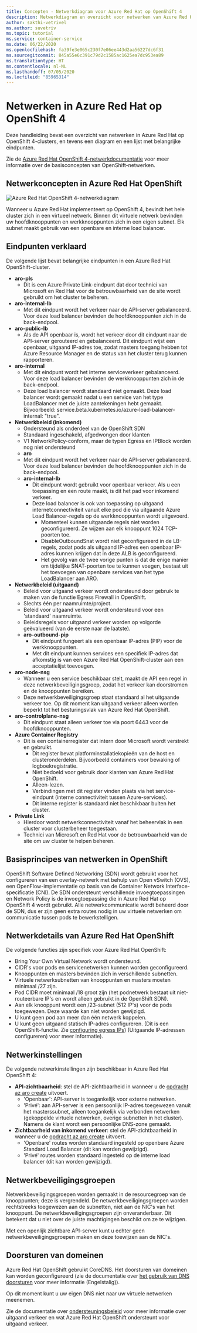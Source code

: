 ```yaml
---
title: Concepten - Netwerkdiagram voor Azure Red Hat op OpenShift 4
description: Netwerkdiagram en overzicht voor netwerken van Azure Red Hat OpenShift
author: sakthi-vetrivel
ms.author: suvetriv
ms.topic: tutorial
ms.service: container-service
ms.date: 06/22/2020
ms.openlocfilehash: fa39fe3e065c230f7e06ee443d2aa56227dc6f31
ms.sourcegitcommit: 845a55e6c391c79d2c1585ac1625ea7dc953ea89
ms.translationtype: HT
ms.contentlocale: nl-NL
ms.lasthandoff: 07/05/2020
ms.locfileid: "85965314"
---
```

# <a name="networking-in-azure-red-hat-on-openshift-4"></a>Netwerken in Azure Red Hat op OpenShift 4

Deze handleiding bevat een overzicht van netwerken in Azure Red Hat op OpenShift 4-clusters, en tevens een diagram en een lijst met belangrijke eindpunten.

Zie de [Azure Red Hat OpenShift 4-netwerkdocumentatie](https://docs.openshift.com/aro/4/networking/understanding-networking.html) voor meer informatie over de basisconcepten van OpenShift-netwerken.

## <a name="networking-concepts-in-azure-red-hat-openshift"></a>Netwerkconcepten in Azure Red Hat OpenShift

![Azure Red Hat OpenShift 4-netwerkdiagram](./media/concepts-networking/aro4-networking-diagram.png)

Wanneer u Azure Red Hat implementeert op OpenShift 4, bevindt het hele cluster zich in een virtueel netwerk. Binnen dit virtuele netwerk bevinden uw hoofdknooppunten en werkknooppunten zich in een eigen subnet. Elk subnet maakt gebruik van een openbare en interne load balancer.

## <a name="explanation-of-endpoints"></a>Eindpunten verklaard

De volgende lijst bevat belangrijke eindpunten in een Azure Red Hat OpenShift-cluster.

* **aro-pls**
    * Dit is een Azure Private Link-eindpunt dat door technici van Microsoft en Red Hat voor de betrouwbaarheid van de site wordt gebruikt om het cluster te beheren.
* **aro-internal-lb**
    * Met dit eindpunt wordt het verkeer naar de API-server gebalanceerd. Voor deze load balancer bevinden de hoofdknooppunten zich in de back-endpool.
* **aro-public-lb**
    * Als de API openbaar is, wordt het verkeer door dit eindpunt naar de API-server gerouteerd en gebalanceerd. Dit eindpunt wijst een openbaar, uitgaand IP-adres toe, zodat masters toegang hebben tot Azure Resource Manager en de status van het cluster terug kunnen rapporteren.
* **aro-internal**
    * Met dit eindpunt wordt het interne serviceverkeer gebalanceerd. Voor deze load balancer bevinden de werkknooppunten zich in de back-endpool.
    * Deze load balancer wordt standaard niet gemaakt. Deze load balancer wordt gemaakt nadat u een service van het type LoadBalancer met de juiste aantekeningen hebt gemaakt. Bijvoorbeeld: service.beta.kubernetes.io/azure-load-balancer-internal: "true".
* **Netwerkbeleid (inkomend)**
    * Ondersteund als onderdeel van de OpenShift SDN
    * Standaard ingeschakeld, afgedwongen door klanten
    * V1 NetworkPolicy-conform, maar de typen Egress en IPBlock worden nog niet ondersteund
    * **aro**
    * Met dit eindpunt wordt het verkeer naar de API-server gebalanceerd. Voor deze load balancer bevinden de hoofdknooppunten zich in de back-endpool.
  * **aro-internal-lb**
    * Dit eindpunt wordt gebruikt voor openbaar verkeer. Als u een toepassing en een route maakt, is dit het pad voor inkomend verkeer.
    * Deze load balancer is ook van toepassing op uitgaand internetconnectiviteit vanuit elke pod die via uitgaande Azure Load Balancer-regels op de werkknooppunten wordt uitgevoerd.
        * Momenteel kunnen uitgaande regels niet worden geconfigureerd. Ze wijzen aan elk knooppunt 1024 TCP-poorten toe.
        * DisableOutboundSnat wordt niet geconfigureerd in de LB-regels, zodat pods als uitgaand IP-adres een openbaar IP-adres kunnen krijgen dat in deze ALB is geconfigureerd.
        * Het gevolg van de twee vorige punten is dat de enige manier om tijdelijke SNAT-poorten toe te kunnen voegen, bestaat uit het toevoegen van openbare services van het type LoadBalancer aan ARO.
* **Netwerkbeleid (uitgaand)**
    * Beleid voor uitgaand verkeer wordt ondersteund door gebruik te maken van de functie Egress Firewall in OpenShift.
    * Slechts één per naamruimte/project.
    * Beleid voor uitgaand verkeer wordt ondersteund voor een 'standaard' naamruimte.
    * Beleidsregels voor uitgaand verkeer worden op volgorde geëvalueerd (van de eerste naar de laatste).
    * **aro-outbound-pip**
        * Dit eindpunt fungeert als een openbaar IP-adres (PIP) voor de werkknooppunten.
        * Met dit eindpunt kunnen services een specifiek IP-adres dat afkomstig is van een Azure Red Hat OpenShift-cluster aan een acceptatielijst toevoegen.
* **aro-node-nsg**
    * Wanneer u een service beschikbaar stelt, maakt de API een regel in deze netwerkbeveiligingsgroep, zodat het verkeer kan doorstromen en de knooppunten bereiken.
    * Deze netwerkbeveiligingsgroep staat standaard al het uitgaande verkeer toe. Op dit moment kan uitgaand verkeer alleen worden beperkt tot het besturingsvlak van Azure Red Hat OpenShift.
* **aro-controlplane-nsg**
    * Dit eindpunt staat alleen verkeer toe via poort 6443 voor de hoofdknooppunten.
* **Azure Container Registry**
    * Dit is een containerregister dat intern door Microsoft wordt verstrekt en gebruikt.
        * Dit register bevat platforminstallatiekopieën van de host en clusteronderdelen. Bijvoorbeeld containers voor bewaking of logboekregistratie.
        * Niet bedoeld voor gebruik door klanten van Azure Red Hat OpenShift.  
        * Alleen-lezen.
        * Verbindingen met dit register vinden plaats via het service-eindpunt (interne connectiviteit tussen Azure-services).
        * Dit interne register is standaard niet beschikbaar buiten het cluster.
* **Private Link**
    * Hierdoor wordt netwerkconnectiviteit vanaf het beheervlak in een cluster voor clusterbeheer toegestaan.
    * Technici van Microsoft en Red Hat voor de betrouwbaarheid van de site om uw cluster te helpen beheren.

## <a name="networking-basics-in-openshift"></a>Basisprincipes van netwerken in OpenShift

OpenShift Software Defined Networking (SDN) wordt gebruikt voor het configureren van een overlay-netwerk met behulp van Open vSwitch (OVS), een OpenFlow-implementatie op basis van de Container Network Interface-specificatie (CNI). De SDN ondersteunt verschillende invoegtoepassingen en Network Policy is de invoegtoepassing die in Azure Red Hat op OpenShift 4 wordt gebruikt. Alle netwerkcommunicatie wordt beheerd door de SDN, dus er zijn geen extra routes nodig in uw virtuele netwerken om communicatie tussen pods te bewerkstelligen.

## <a name="azure-red-hat-openshift-networking-specifics"></a>Netwerkdetails van Azure Red Hat OpenShift

De volgende functies zijn specifiek voor Azure Red Hat OpenShift:
* Bring Your Own Virtual Network wordt ondersteund.
* CIDR's voor pods en servicenetwerken kunnen worden geconfigureerd.
* Knooppunten en masters bevinden zich in verschillende subnetten.
* Virtuele netwerksubnetten van knooppunten en masters moeten minimaal /27 zijn.
* Pod CIDR moet minimaal /18 groot zijn (het podnetwerk bestaat uit niet-routeerbare IP's en wordt alleen gebruikt in de OpenShift SDN).
* Aan elk knooppunt wordt een /23-subnet (512 IP's) voor de pods toegewezen. Deze waarde kan niet worden gewijzigd.
* U kunt geen pod aan meer dan één netwerk koppelen.
* U kunt geen uitgaand statisch IP-adres configureren. (Dit is een OpenShift-functie. Zie [configuring egress IPs](https://docs.openshift.com/aro/4/networking/openshift_sdn/assigning-egress-ips.html)) (Uitgaande IP-adressen configureren) voor meer informatie).

## <a name="network-settings"></a>Netwerkinstellingen

De volgende netwerkinstellingen zijn beschikbaar in Azure Red Hat OpenShift 4:

* **API-zichtbaarheid**: stel de API-zichtbaarheid in wanneer u de [opdracht az aro create](tutorial-create-cluster.md#create-the-cluster) uitvoert.
    * 'Openbaar': API-server is toegankelijk voor externe netwerken.
    * 'Privé': aan API-server is een persoonlijk IP-adres toegewezen vanuit het masterssubnet, alleen toegankelijk via verbonden netwerken (gekoppelde virtuele netwerken, overige subnetten in het cluster). Namens de klant wordt een persoonlijke DNS-zone gemaakt.
* **Zichtbaarheid van inkomend verkeer**: stel de API-zichtbaarheid in wanneer u de [opdracht az aro create](tutorial-create-cluster.md#create-the-cluster) uitvoert.
    * 'Openbare' routes worden standaard ingesteld op openbare Azure Standard Load Balancer (dit kan worden gewijzigd).
    * 'Privé' routes worden standaard ingesteld op de interne load balancer (dit kan worden gewijzigd).

## <a name="network-security-groups"></a>Netwerkbeveiligingsgroepen
Netwerkbeveiligingsgroepen worden gemaakt in de resourcegroep van de knooppunten; deze is vergrendeld. De netwerkbeveiligingsgroepen worden rechtstreeks toegewezen aan de subnetten, niet aan de NIC's van het knooppunt. De netwerkbeveiligingsgroepen zijn onveranderbaar. Dit betekent dat u niet over de juiste machtigingen beschikt om ze te wijzigen. 

Met een openlijk zichtbare API-server kunt u echter geen netwerkbeveiligingsgroepen maken en deze toewijzen aan de NIC's.

## <a name="domain-forwarding"></a>Doorsturen van domeinen
Azure Red Hat OpenShift gebruikt CoreDNS. Het doorsturen van domeinen kan worden geconfigureerd (zie de documentatie over [het gebruik van DNS doorsturen](https://docs.openshift.com/aro/4/networking/dns-operator.html#nw-dns-forward_dns-operator) voor meer informatie (Engelstalig)).

Op dit moment kunt u uw eigen DNS niet naar uw virtuele netwerken meenemen.


Zie de documentatie over [ondersteuningsbeleid](support-policies-v4.md) voor meer informatie over uitgaand verkeer en wat Azure Red Hat OpenShift ondersteunt voor uitgaand verkeer.
